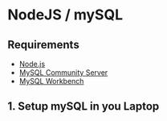 # NodeJS / mySQL

## Requirements
* [Node.js](https://nodejs.org/en/download/)
* [MySQL Community Server](https://dev.mysql.com/downloads/mysql/)
* [MySQL Workbench](https://dev.mysql.com/downloads/workbench/)

## 1. Setup mySQL in you Laptop